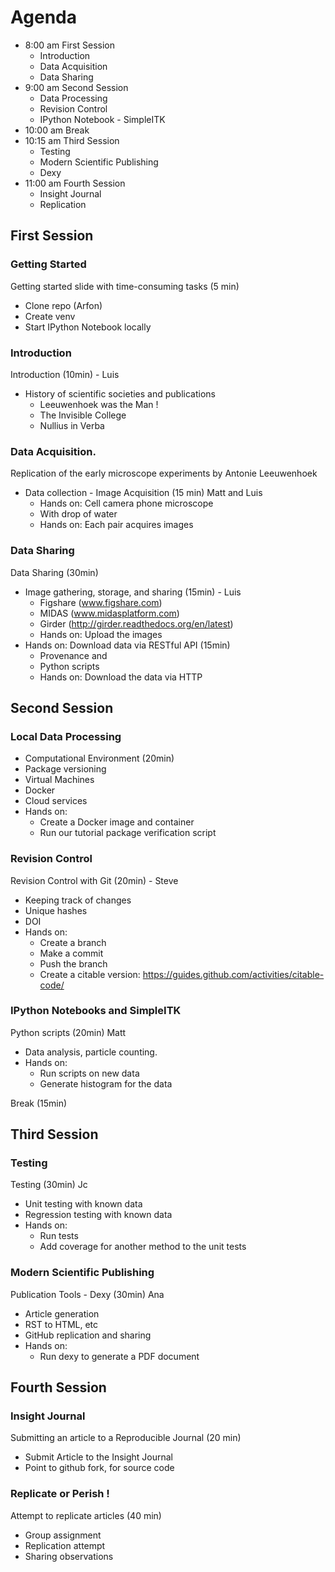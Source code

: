 # Agenda

* 8:00 am  First Session
  * Introduction
  * Data Acquisition
  * Data Sharing
* 9:00 am  Second Session
  * Data Processing
  * Revision Control
  * IPython Notebook - SimpleITK
* 10:00 am Break
* 10:15 am Third Session
  * Testing
  * Modern Scientific Publishing
  * Dexy
* 11:00 am Fourth Session
  * Insight Journal
  * Replication

## First Session

### Getting Started

Getting started slide with time-consuming tasks (5 min)

* Clone repo (Arfon)
* Create venv
* Start IPython Notebook locally

### Introduction

Introduction (10min) - Luis

* History of scientific societies and publications
  * Leeuwenhoek was the Man !
  * The Invisible College
  * Nullius in Verba

### Data Acquisition.

Replication of the early microscope experiments by Antonie Leeuwenhoek

* Data collection - Image Acquisition (15 min) Matt and Luis
  * Hands on: Cell camera phone microscope
  * With drop of water
  * Hands on: Each pair acquires images

### Data Sharing

Data Sharing (30min)

* Image gathering, storage, and sharing (15min) - Luis
  * Figshare (www.figshare.com)
  * MIDAS (www.midasplatform.com)
  * Girder (http://girder.readthedocs.org/en/latest)
  * Hands on: Upload the images
* Hands on: Download data via RESTful API (15min)
  * Provenance and
  * Python scripts
  * Hands on: Download the data via HTTP


## Second Session

### Local Data Processing

* Computational Environment (20min)
* Package versioning
* Virtual Machines
* Docker
* Cloud services
* Hands on:
  * Create a Docker image and container
  * Run our tutorial package verification script

### Revision Control

Revision Control with Git (20min) - Steve

* Keeping track of changes
* Unique hashes
* DOI
* Hands on:
  * Create a branch
  * Make a commit
  * Push the branch
  * Create a citable version: https://guides.github.com/activities/citable-code/

### IPython Notebooks and SimpleITK

Python scripts (20min) Matt

* Data analysis, particle counting.
* Hands on:
  * Run scripts on new data
  * Generate histogram for the data



Break (15min)

## Third Session

### Testing

Testing (30min)  Jc

* Unit testing with known data
* Regression testing with known data
* Hands on:
  * Run tests
  * Add coverage for another method to the unit tests

### Modern Scientific Publishing

Publication Tools - Dexy (30min) Ana

* Article generation
* RST to HTML, etc
* GitHub replication and sharing
* Hands on:
  *  Run dexy to generate a PDF document


## Fourth Session

### Insight Journal

Submitting an article to a Reproducible Journal (20 min)

* Submit Article to the Insight Journal
* Point to github fork, for source code

### Replicate or Perish !

Attempt to replicate articles (40 min)

* Group assignment
* Replication attempt
* Sharing observations

